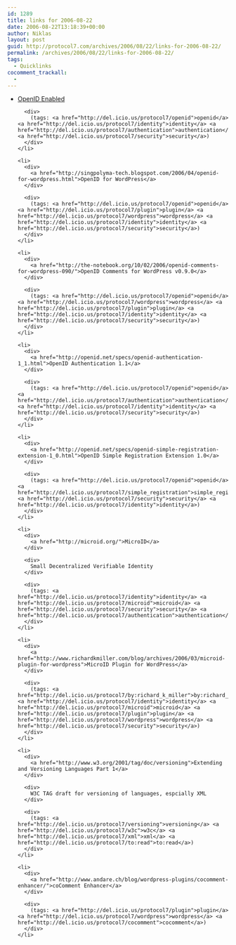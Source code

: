 ```yaml
---
id: 1289
title: links for 2006-08-22
date: 2006-08-22T13:18:39+00:00
author: Niklas
layout: post
guid: http://protocol7.com/archives/2006/08/22/links-for-2006-08-22/
permalink: /archives/2006/08/22/links-for-2006-08-22/
tags:
  - Quicklinks
cocomment_trackall:
  - 
---
```

<div class='microid-7083c95503294e919a680b90917e9ee2e835208b'>
  <ul>
    <li>
      <div>
        <a href="http://www.openidenabled.com/"> OpenID Enabled</a>
      </div>
      
      <div>
        (tags: <a href="http://del.icio.us/protocol7/openid">openid</a> <a href="http://del.icio.us/protocol7/identity">identity</a> <a href="http://del.icio.us/protocol7/authentication">authentication</a> <a href="http://del.icio.us/protocol7/security">security</a>)
      </div>
    </li>
    
    <li>
      <div>
        <a href="http://singpolyma-tech.blogspot.com/2006/04/openid-for-wordpress.html">OpenID for WordPress</a>
      </div>
      
      <div>
        (tags: <a href="http://del.icio.us/protocol7/openid">openid</a> <a href="http://del.icio.us/protocol7/plugin">plugin</a> <a href="http://del.icio.us/protocol7/wordpress">wordpress</a> <a href="http://del.icio.us/protocol7/identity">identity</a> <a href="http://del.icio.us/protocol7/security">security</a>)
      </div>
    </li>
    
    <li>
      <div>
        <a href="http://the-notebook.org/10/02/2006/openid-comments-for-wordpress-090/">OpenID Comments for WordPress v0.9.0</a>
      </div>
      
      <div>
        (tags: <a href="http://del.icio.us/protocol7/openid">openid</a> <a href="http://del.icio.us/protocol7/wordpress">wordpress</a> <a href="http://del.icio.us/protocol7/plugin">plugin</a> <a href="http://del.icio.us/protocol7/identity">identity</a> <a href="http://del.icio.us/protocol7/security">security</a>)
      </div>
    </li>
    
    <li>
      <div>
        <a href="http://openid.net/specs/openid-authentication-1_1.html">OpenID Authentication 1.1</a>
      </div>
      
      <div>
        (tags: <a href="http://del.icio.us/protocol7/openid">openid</a> <a href="http://del.icio.us/protocol7/authentication">authentication</a> <a href="http://del.icio.us/protocol7/identity">identity</a> <a href="http://del.icio.us/protocol7/security">security</a>)
      </div>
    </li>
    
    <li>
      <div>
        <a href="http://openid.net/specs/openid-simple-registration-extension-1_0.html">OpenID Simple Registration Extension 1.0</a>
      </div>
      
      <div>
        (tags: <a href="http://del.icio.us/protocol7/openid">openid</a> <a href="http://del.icio.us/protocol7/simple_registration">simple_registration</a> <a href="http://del.icio.us/protocol7/security">security</a> <a href="http://del.icio.us/protocol7/identity">identity</a>)
      </div>
    </li>
    
    <li>
      <div>
        <a href="http://microid.org/">MicroID</a>
      </div>
      
      <div>
        Small Decentralized Verifiable Identity
      </div>
      
      <div>
        (tags: <a href="http://del.icio.us/protocol7/identity">identity</a> <a href="http://del.icio.us/protocol7/microid">microid</a> <a href="http://del.icio.us/protocol7/security">security</a> <a href="http://del.icio.us/protocol7/authentication">authentication</a>)
      </div>
    </li>
    
    <li>
      <div>
        <a href="http://www.richardkmiller.com/blog/archives/2006/03/microid-plugin-for-wordpress">MicroID Plugin for WordPress</a>
      </div>
      
      <div>
        (tags: <a href="http://del.icio.us/protocol7/by:richard_k_miller">by:richard_k_miller</a> <a href="http://del.icio.us/protocol7/identity">identity</a> <a href="http://del.icio.us/protocol7/microid">microid</a> <a href="http://del.icio.us/protocol7/plugin">plugin</a> <a href="http://del.icio.us/protocol7/wordpress">wordpress</a> <a href="http://del.icio.us/protocol7/security">security</a>)
      </div>
    </li>
    
    <li>
      <div>
        <a href="http://www.w3.org/2001/tag/doc/versioning">Extending and Versioning Languages Part 1</a>
      </div>
      
      <div>
        W3C TAG draft for versioning of languages, espcially XML
      </div>
      
      <div>
        (tags: <a href="http://del.icio.us/protocol7/versioning">versioning</a> <a href="http://del.icio.us/protocol7/w3c">w3c</a> <a href="http://del.icio.us/protocol7/xml">xml</a> <a href="http://del.icio.us/protocol7/to:read">to:read</a>)
      </div>
    </li>
    
    <li>
      <div>
        <a href="http://www.andare.ch/blog/wordpress-plugins/cocomment-enhancer/">coComment Enhancer</a>
      </div>
      
      <div>
        (tags: <a href="http://del.icio.us/protocol7/plugin">plugin</a> <a href="http://del.icio.us/protocol7/wordpress">wordpress</a> <a href="http://del.icio.us/protocol7/cocomment">cocomment</a>)
      </div>
    </li>
  </ul>
</div>